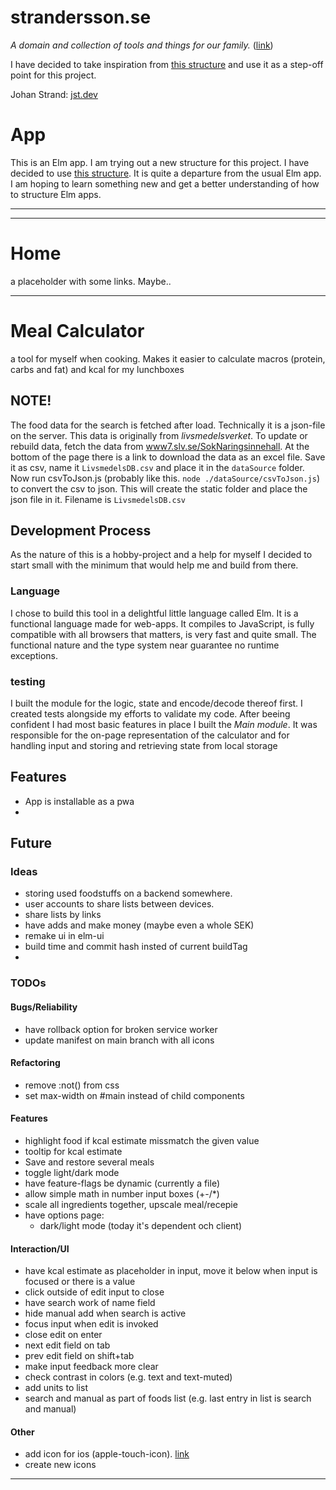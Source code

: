 # strandersson.se

_A domain and collection of tools and things for our family._ ([link](https://strandersson.se))

I have decided to take inspiration from [this structure](https://github.com/madasebrof/elm-taco-donut) and use it as a step-off point for this project.

Johan Strand: [jst.dev](https://jst.dev)

# App

This is an Elm app. I am trying out a new structure for this project. I have decided to use [this structure](https://github.com/madasebrof/elm-taco-donut). It is quite a departure from the usual Elm app. I am hoping to learn something new and get a better understanding of how to structure Elm apps.

---

---

# Home

a placeholder with some links. Maybe..

---

# Meal Calculator

a tool for myself when cooking. Makes it easier to calculate macros (protein, carbs and fat) and kcal for my lunchboxes

## NOTE!

The food data for the search is fetched after load. Technically it is a json-file on the server. This data is originally from _livsmedelsverket_. To update or rebuild data, fetch the data from [www7.slv.se/SokNaringsinnehall](https://www7.slv.se/SokNaringsinnehall). At the bottom of the page there is a link to download the data as an excel file. Save it as csv, name it `LivsmedelsDB.csv` and place it in the `dataSource` folder. Now run csvToJson.js (probably like this. `node ./dataSource/csvToJson.js`) to convert the csv to json. This will create the static folder and place the json file in it. Filename is `LivsmedelsDB.csv`


## Development Process

As the nature of this is a hobby-project and a help for myself I decided to start small with the minimum that would help me and build from there.

### Language

I chose to build this tool in a delightful little language called Elm. It is a functional language made for web-apps. It compiles to JavaScript, is fully compatible with all browsers that matters, is very fast and quite small. The functional nature and the type system near guarantee no runtime exceptions.

### testing

I built the module for the logic, state and encode/decode thereof first. I created tests alongside my efforts to validate my code. After beeing confident I had most basic features in place I built the _Main module_. It was responsible for the on-page representation of the calculator and for handling input and storing and retrieving state from local storage

## Features
- App is installable as a pwa
- 

## Future

### Ideas

- storing used foodstuffs on a backend somewhere.
- user accounts to share lists between devices.
- share lists by links
- have adds and make money (maybe even a whole SEK)
- remake ui in elm-ui
- build time and commit hash insted of current buildTag
- 

### TODOs

#### Bugs/Reliability
- have rollback option for broken service worker
- update manifest on main branch with all icons

#### Refactoring
- remove :not() from css
- set max-width on #main instead of child components

#### Features

- highlight food if kcal estimate missmatch the given value
- tooltip for kcal estimate
- Save and restore several meals
- toggle light/dark mode
- have feature-flags be dynamic (currently a file)
- allow simple math in number input boxes (+-/*)
- scale all ingredients together, upscale meal/recepie
- have options page:
  - dark/light mode (today it's dependent och client)

#### Interaction/UI

- have kcal estimate as placeholder in input, move it below when input is focused or there is a value
- click outside of edit input to close
- have search work of name field
- hide manual add when search is active
- focus input when edit is invoked
- close edit on enter
- next edit field on tab
- prev edit field on shift+tab
- make input feedback more clear
- check contrast in colors (e.g. text and text-muted)
- add units to list
- search and manual as part of foods list (e.g. last entry in list is search and manual)

#### Other
- add icon for ios (apple-touch-icon). [link](https://developer.apple.com/library/archive/documentation/AppleApplications/Reference/SafariWebContent/ConfiguringWebApplications/ConfiguringWebApplications.html)
- create new icons

---
